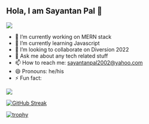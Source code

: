 ## Hola, I am Sayantan Pal 👋

![](https://komarev.com/ghpvc/?username=sayantan135)

- 🔭 I’m currently working on MERN stack
- 🌱 I’m currently learning Javascript
- 👯 I’m looking to collaborate on Diversion 2022
- 💬 Ask me about any tech related stuff
- 📫 How to reach me: sayantanpal2002@yahoo.com 
- 😄 Pronouns: he/his
- ⚡ Fun fact: 

<image src = "https://github-readme-stats.vercel.app/api?username=sayantan135&&show_icons=true&title_color=ffffff&icon_color=bb2acf&text_color=daf7dc&bg_color=151515">
  
[![GitHub Streak](https://github-readme-streak-stats.herokuapp.com/?user=sayantan135&theme=ads-juicy-fresh)](https://git.io/streak-stats)
  
[![trophy](https://github-profile-trophy.vercel.app/?username=sayantan135&theme=ads-juicy-fresh)](https://github.com/ryo-ma/github-profile-trophy)
  


  
